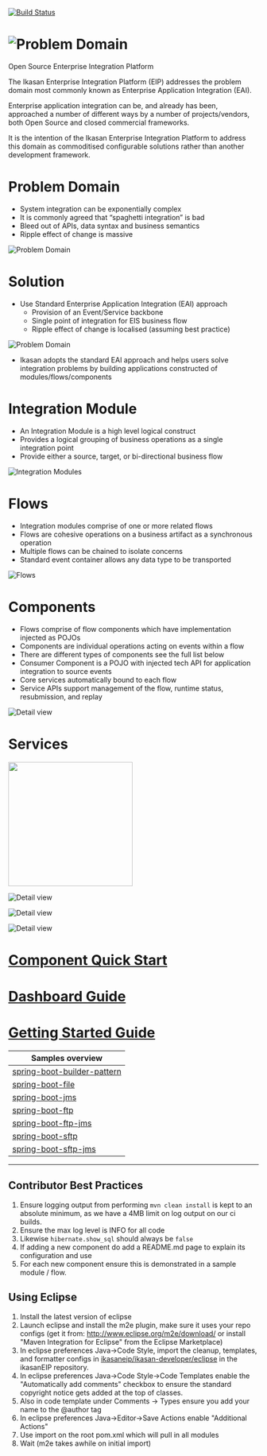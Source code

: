 [![Build Status](https://travis-ci.org/ikasanEIP/ikasan.svg?branch=master)](https://travis-ci.org/ikasanEIP/ikasan)

![Problem Domain](ikasaneip/developer/docs/quickstart-images/Ikasan-title-transparent.png)
======

Open Source Enterprise Integration Platform

The Ikasan Enterprise Integration Platform (EIP) addresses the problem 
domain most commonly known as Enterprise Application Integration (EAI). 

Enterprise application integration can be, and already has been, 
approached a number of different ways by a number of projects/vendors, 
both Open Source and closed commercial frameworks. 

It is the intention of the Ikasan Enterprise Integration Platform 
to address this domain as commoditised configurable solutions rather 
than another development framework.


# Problem Domain

* System integration can be exponentially complex
* It is commonly agreed that “spaghetti integration” is bad
* Bleed out of APIs, data syntax and business semantics
* Ripple effect of change is massive

![Problem Domain](ikasaneip/developer/docs/quickstart-images/problem-domain.png) 


# Solution

* Use Standard Enterprise Application Integration (EAI) approach
  * Provision of an Event/Service backbone
  * Single point of integration for EIS business flow
  * Ripple effect of change is localised (assuming best practice)
  
![Problem Domain](ikasaneip/developer/docs/quickstart-images/solution.png) 
* Ikasan adopts the standard EAI approach and helps users solve integration problems by building applications constructed of modules/flows/components

#  Integration Module

* An Integration Module is a high level logical construct
* Provides a logical grouping of business operations as a single integration point
* Provide either a source, target, or bi-directional business flow

![Integration Modules](ikasaneip/developer/docs/quickstart-images/integration-module.png) 

#  Flows

 * Integration modules comprise of one or more related flows
 * Flows are cohesive operations on a business artifact as a synchronous operation
 * Multiple flows can be chained to isolate concerns
 * Standard event container allows any data type to be transported
 
 ![Flows](ikasaneip/developer/docs/quickstart-images/flows.png) 

#  Components

 * Flows comprise of flow components which have implementation injected as POJOs
 * Components are individual operations acting on events within a flow
 * There are different types of components see the full list below
 * Consumer Component is a POJO with injected tech API for application integration to source events
 * Core services automatically bound to each flow
 * Service APIs support management of the flow, runtime status, resubmission, and replay
 
 ![Detail view](ikasaneip/developer/docs/quickstart-images/ikasan-anatomy-detail.png)
 
 #  Services
 
 <img src="ikasaneip/developer/docs/quickstart-images/hospital-service.png" width="250px">
 
 ![Detail view](ikasaneip/developer/docs/quickstart-images/wiretap-service.png)
 
 ![Detail view](ikasaneip/developer/docs/quickstart-images/mapping-service.png)
 
 ![Detail view](ikasaneip/developer/docs/quickstart-images/replay-service.png) 

[Component Quick Start](ikasaneip/component/Readme.md)
======

[Dashboard Guide](ikasaneip/dashboard/Readme.md)
======

[Getting Started Guide](ikasaneip/developer/docs/Readme.md)
======


| Samples overview |
|-------------|
|  [spring-boot-builder-pattern](ikasaneip/sample/spring-boot/builder-pattern/README.md) |
|  [spring-boot-file](ikasaneip/sample/spring-boot/file/README.md) |
|  [spring-boot-jms](ikasaneip/sample/spring-boot/jms/README.md) |
|  [spring-boot-ftp](ikasaneip/sample/spring-boot/ftp/README.md) |
|  [spring-boot-ftp-jms](ikasaneip/sample/spring-boot/ftp-jms/README.md) |
|  [spring-boot-sftp](ikasaneip/sample/spring-boot/sftp/README.md) |
|  [spring-boot-sftp-jms](ikasaneip/sample/spring-boot/sftp-jms/README.md) |
---------------------


Contributor Best Practices
--------------------------
1. Ensure logging output from performing ```mvn clean install``` is kept to an absolute minimum, 
   as we have a 4MB limit on log output on our ci builds. 
2. Ensure the max log level is INFO for all code
3. Likewise ```hibernate.show_sql``` should always be ```false``` 
2. If adding a new component do add a README.md page to explain its configuration and use
3. For each new component ensure this is demonstrated in a sample module / flow. 
   
Using Eclipse
-------------
1. Install the latest version of eclipse
2. Launch eclipse and install the m2e plugin, make sure it uses your repo configs 
   (get it from: http://www.eclipse.org/m2e/download/ or install "Maven Integration for Eclipse" from the Eclipse Marketplace)
3. In eclipse preferences Java->Code Style, import the cleanup, templates, and
   formatter configs in [ikasaneip/ikasan-developer/eclipse](https://github.com/ikasanEIP/ikasan/tree/master/ikasaneip/developer/eclipse) in the ikasanEIP repository.
4. In eclipse preferences Java->Code Style->Code Templates enable the "Automatically add comments"
   checkbox to ensure the standard copyright notice gets added at the top of classes. 
5. Also in code template under Comments -> Types ensure you add your name to the @author tag   
6. In eclipse preferences Java->Editor->Save Actions enable "Additional Actions"
7. Use import on the root pom.xml which will pull in all modules
8. Wait (m2e takes awhile on initial import)


